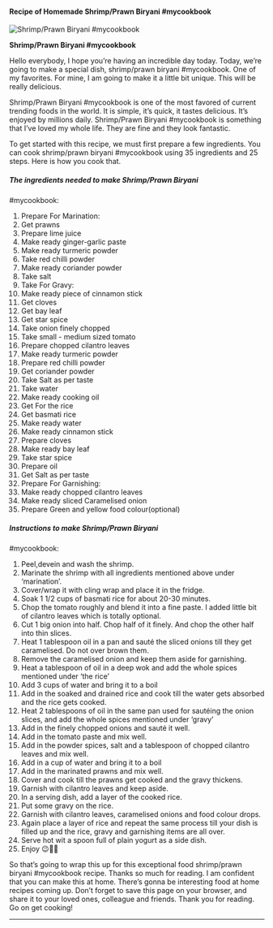             

#### Recipe of Homemade Shrimp/Prawn Biryani #mycookbook

![Shrimp/Prawn Biryani
#mycookbook](https://img-global.cpcdn.com/recipes/bf28b9169e81ab39/751x532cq70/shrimpprawn-biryani-mycookbook-recipe-main-photo.jpg)

**Shrimp/Prawn Biryani #mycookbook**

Hello everybody, I hope you’re having an incredible day today. Today, we’re going to make a special dish, shrimp/prawn biryani #mycookbook. One of my favorites. For mine, I am going to make it a little bit unique. This will be really delicious.

Shrimp/Prawn Biryani #mycookbook is one of the most favored of current trending foods in the world. It is simple, it’s quick, it tastes delicious. It’s enjoyed by millions daily. Shrimp/Prawn Biryani #mycookbook is something that I’ve loved my whole life. They are fine and they look fantastic.

To get started with this recipe, we must first prepare a few ingredients. You can cook shrimp/prawn biryani #mycookbook using 35 ingredients and 25 steps. Here is how you cook that.

##### The ingredients needed to make Shrimp/Prawn Biryani

#mycookbook:

1.  Prepare For Marination:
2.  Get prawns
3.  Prepare lime juice
4.  Make ready ginger-garlic paste
5.  Make ready turmeric powder
6.  Take red chilli powder
7.  Make ready coriander powder
8.  Take salt
9.  Take For Gravy:
10.  Make ready piece of cinnamon stick
11.  Get cloves
12.  Get bay leaf
13.  Get star spice
14.  Take onion finely chopped
15.  Take small - medium sized tomato
16.  Prepare chopped cilantro leaves
17.  Make ready turmeric powder
18.  Prepare red chilli powder
19.  Get coriander powder
20.  Take Salt as per taste
21.  Take water
22.  Make ready cooking oil
23.  Get For the rice
24.  Get basmati rice
25.  Make ready water
26.  Make ready cinnamon stick
27.  Prepare cloves
28.  Make ready bay leaf
29.  Take star spice
30.  Prepare oil
31.  Get Salt as per taste
32.  Prepare For Garnishing:
33.  Make ready chopped cilantro leaves
34.  Make ready sliced Caramelised onion
35.  Prepare Green and yellow food colour(optional)

##### Instructions to make Shrimp/Prawn Biryani

#mycookbook:

1.  Peel,devein and wash the shrimp.
2.  Marinate the shrimp with all ingredients mentioned above under ‘marination’.
3.  Cover/wrap it with cling wrap and place it in the fridge.
4.  Soak 1 1/2 cups of basmati rice for about 20-30 minutes.
5.  Chop the tomato roughly and blend it into a fine paste. I added little bit of cilantro leaves which is totally optional.
6.  Cut 1 big onion into half. Chop half of it finely. And chop the other half into thin slices.
7.  Heat 1 tablespoon oil in a pan and sauté the sliced onions till they get caramelised. Do not over brown them.
8.  Remove the caramelised onion and keep them aside for garnishing.
9.  Heat a tablespoon of oil in a deep wok and add the whole spices mentioned under ‘the rice’
10.  Add 3 cups of water and bring it to a boil
11.  Add in the soaked and drained rice and cook till the water gets absorbed and the rice gets cooked.
12.  Heat 2 tablespoons of oil in the same pan used for sautéing the onion slices, and add the whole spices mentioned under ‘gravy’
13.  Add in the finely chopped onions and sauté it well.
14.  Add in the tomato paste and mix well.
15.  Add in the powder spices, salt and a tablespoon of chopped cilantro leaves and mix well.
16.  Add in a cup of water and bring it to a boil
17.  Add in the marinated prawns and mix well.
18.  Cover and cook till the prawns get cooked and the gravy thickens.
19.  Garnish with cilantro leaves and keep aside.
20.  In a serving dish, add a layer of the cooked rice.
21.  Put some gravy on the rice.
22.  Garnish with cilantro leaves, caramelised onions and food colour drops.
23.  Again place a layer of rice and repeat the same process till your dish is filled up and the rice, gravy and garnishing items are all over.
24.  Serve hot wit a spoon full of plain yogurt as a side dish.
25.  Enjoy 😉👍🏻

So that’s going to wrap this up for this exceptional food shrimp/prawn biryani #mycookbook recipe. Thanks so much for reading. I am confident that you can make this at home. There’s gonna be interesting food at home recipes coming up. Don’t forget to save this page on your browser, and share it to your loved ones, colleague and friends. Thank you for reading. Go on get cooking!

* * *